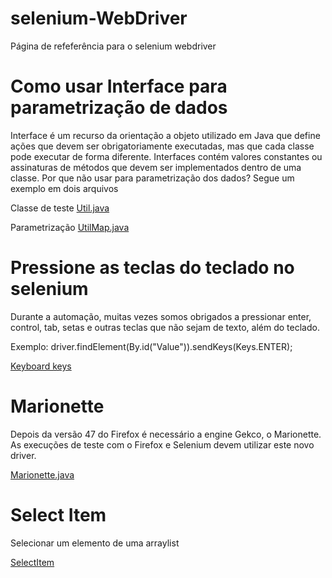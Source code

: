 # selenium-WebDriver 
Página de refeferência para o selenium webdriver 

# Como usar Interface para parametrização de dados
Interface é um recurso da orientação a objeto utilizado em Java que define ações que devem ser obrigatoriamente executadas, mas que cada classe pode executar de forma diferente. Interfaces contém valores constantes ou assinaturas de métodos que devem ser implementados dentro de uma classe. Por que não usar para parametrização dos dados? Segue um exemplo em dois arquivos

Classe de teste [Util.java](https://github.com/andreddias/selenium-WebDriver/blob/master/Util.java)

Parametrização [UtilMap.java](https://github.com/andreddias/selenium-WebDriver/blob/master/UtilMap.java)

# Pressione as teclas do teclado no selenium
Durante a automação, muitas vezes somos obrigados a pressionar enter, control, tab, setas e outras teclas que não sejam de texto, além do teclado.

Exemplo: driver.findElement(By.id("Value")).sendKeys(Keys.ENTER);

[Keyboard keys](https://github.com/andreddias/selenium-WebDriver/blob/master/Keyboard%20keys)

# Marionette
Depois da versão 47 do Firefox é necessário a engine Gekco, o Marionette. As execuções de teste com o Firefox e Selenium devem utilizar este novo driver.

[Marionette.java](https://github.com/andreddias/selenium-WebDriver/blob/master/Marionette.java)

# Select Item
Selecionar um elemento de uma arraylist

[SelectItem](SelectItem)

